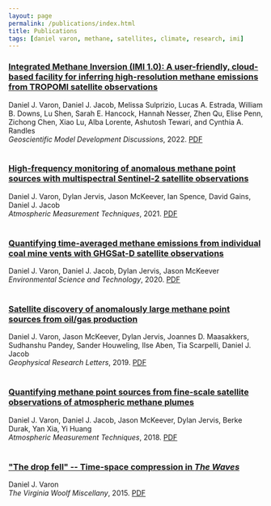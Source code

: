 ```yaml
---
layout: page
permalink: /publications/index.html
title: Publications
tags: [daniel varon, methane, satellites, climate, research, imi]
---
```


### [Integrated Methane Inversion (IMI 1.0): A user-friendly, cloud-based facility for inferring high-resolution methane emissions from TROPOMI satellite observations](https://gmd.copernicus.org/preprints/gmd-2022-45/)

Daniel J. Varon, Daniel J. Jacob, Melissa Sulprizio, Lucas A. Estrada, William B. Downs, Lu Shen, Sarah E. Hancock, Hannah Nesser, Zhen Qu, Elise Penn, Zichong Chen, Xiao Lu, Alba Lorente, Ashutosh Tewari, and Cynthia A. Randles <br>
<em>Geoscientific Model Development Discussions</em>, 2022. [PDF](https://gmd.copernicus.org/preprints/gmd-2022-45/gmd-2022-45.pdf)
<br>
<br>

### [High-frequency monitoring of anomalous methane point sources with multispectral Sentinel-2 satellite observations](https://amt.copernicus.org/articles/14/2771/2021/amt-14-2771-2021.html)

Daniel J. Varon, Dylan Jervis, Jason McKeever, Ian Spence, David Gains, Daniel J. Jacob <br>
<em>Atmospheric Measurement Techniques</em>, 2021. [PDF](https://amt.copernicus.org/articles/14/2771/2021/amt-14-2771-2021.pdf)
<br>
<br>

### [Quantifying time-averaged methane emissions from individual coal mine vents with GHGSat-D satellite observations](https://pubs.acs.org/doi/abs/10.1021/acs.est.0c01213)

Daniel J. Varon, Daniel J. Jacob, Dylan Jervis, Jason McKeever <br>
<em>Environmental Science and Technology</em>, 2020. [PDF](/papers/varon_etal_2020_est.pdf)
<br>
<br>

### [Satellite discovery of anomalously large methane point sources from oil/gas production](https://agupubs.onlinelibrary.wiley.com/doi/abs/10.1029/2019GL083798)

Daniel J. Varon, Jason McKeever, Dylan Jervis, Joannes D. Maasakkers, Sudhanshu Pandey, Sander Houweling, Ilse Aben, Tia Scarpelli, Daniel J. Jacob <br>
<em>Geophysical Research Letters</em>, 2019. [PDF](/papers/varon_etal_2019_grl.pdf)
<br>
<br>

### [Quantifying methane point sources from fine-scale satellite observations of atmospheric methane plumes](https://doi.org/10.5194/amt-11-5673-2018)

Daniel J. Varon, Daniel J. Jacob, Jason McKeever, Dylan Jervis, Berke Durak, Yan Xia, Yi Huang <br>
<em>Atmospheric Measurement Techniques</em>, 2018. [PDF](/papers/varon_etal_2018_amt.pdf)
<br>
<br>

### ["The drop fell" -- Time-space compression in <em>The Waves</em>](https://virginiawoolfmiscellany.wordpress.com/virginia-woolf-miscellany-fall-2014winter-2015-issue-86/)

Daniel J. Varon <br>
<em>The Virginia Woolf Miscellany</em>, 2015. [PDF](/papers/vwm86fall2014winter2015.pdf)
<br>
<br>

<!---
### [Do GCMs predict the climate... or macroweather?](https://doi.org/10.5194/esd-4-439-2013)

Shaun Lovejoy, Daniel Schertzer, Daniel J. Varon <br>
<em>Earth System Dynamics</em>, 2013. [PDF](lovejoy_etal_2013_esd.pdf)
<br>
<br>
-->
